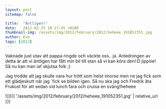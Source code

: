 ```yaml
---
layout: post
sitemap: false

title:  "Äntligen!"
date:   2012-02-25 10:17:45 +0100
thumbnail-img: /assets/img/2012/february/2012/heheee_191052351.jpg
author: Eva
tags: [2012]
---
```


Vaknade just utav att pappa ringde och väckte oss.. ja. Anledningen av detta är att vi äntligen har fått min bil till stan så vi kan köra den!:D jippiiie! Så nu kan man iaf skjutsa folk ;) 

Jag trodde att jag skulle vara hur trött som helst imorse men ne jag fick som ett glädjeskutt när jag ´fick se bilden igen. Så nu ska jag och Fredrik äta Frukost för att sedan vid lunch fara och cruisa en sväng!heheee

![]({{ '/assets/img/2012/february/2012/heheee_191052351.jpg'  | relative_url }})

